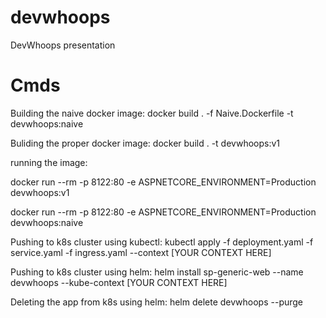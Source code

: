 # devwhoops
DevWhoops presentation


# Cmds

Building the naive docker image:
docker build . -f Naive.Dockerfile -t devwhoops:naive

Buliding the proper docker image:
docker build . -t devwhoops:v1

running the image:

docker run --rm -p 8122:80 -e ASPNETCORE_ENVIRONMENT=Production devwhoops:v1

docker run --rm -p 8122:80 -e ASPNETCORE_ENVIRONMENT=Production devwhoops:naive

Pushing to k8s cluster using kubectl:
kubectl apply -f deployment.yaml -f service.yaml -f ingress.yaml --context [YOUR CONTEXT HERE]

Pushing to k8s cluster using helm:
helm install sp-generic-web --name devwhoops --kube-context [YOUR CONTEXT HERE]

Deleting the app from k8s using helm:
helm delete devwhoops --purge
